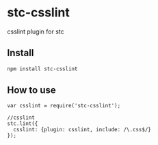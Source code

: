 # stc-csslint

csslint plugin for stc 

## Install

```sh
npm install stc-csslint
```

## How to use

```
var csslint = require('stc-csslint');

//csslint
stc.lint({
  csslint: {plugin: csslint, include: /\.css$/}
});
```
